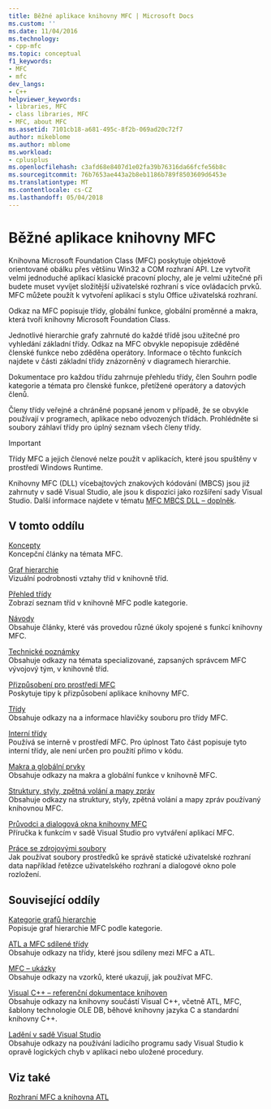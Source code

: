 ```yaml
---
title: Běžné aplikace knihovny MFC | Microsoft Docs
ms.custom: ''
ms.date: 11/04/2016
ms.technology:
- cpp-mfc
ms.topic: conceptual
f1_keywords:
- MFC
- mfc
dev_langs:
- C++
helpviewer_keywords:
- libraries, MFC
- class libraries, MFC
- MFC, about MFC
ms.assetid: 7101cb18-a681-495c-8f2b-069ad20c72f7
author: mikeblome
ms.author: mblome
ms.workload:
- cplusplus
ms.openlocfilehash: c3afd68e8407d1e02fa39b76316da66fcfe56b8c
ms.sourcegitcommit: 76b7653ae443a2b8eb1186b789f8503609d6453e
ms.translationtype: MT
ms.contentlocale: cs-CZ
ms.lasthandoff: 05/04/2018
---
```

# <a name="mfc-desktop-applications"></a>Běžné aplikace knihovny MFC
Knihovna Microsoft Foundation Class (MFC) poskytuje objektově orientované obálku přes většinu Win32 a COM rozhraní API. Lze vytvořit velmi jednoduché aplikací klasické pracovní plochy, ale je velmi užitečné při budete muset vyvíjet složitější uživatelské rozhraní s více ovládacích prvků. MFC můžete použít k vytvoření aplikací s stylu Office uživatelská rozhraní.  
  
 Odkaz na MFC popisuje třídy, globální funkce, globální proměnné a makra, která tvoří knihovny Microsoft Foundation Class.  
  
 Jednotlivé hierarchie grafy zahrnuté do každé třídě jsou užitečné pro vyhledání základní třídy. Odkaz na MFC obvykle nepopisuje zděděné členské funkce nebo zděděna operátory. Informace o těchto funkcích najdete v části základní třídy znázorněný v diagramech hierarchie.  
  
 Dokumentace pro každou třídu zahrnuje přehledu třídy, člen Souhrn podle kategorie a témata pro členské funkce, přetížené operátory a datových členů.  
  
 Členy třídy veřejné a chráněné popsané jenom v případě, že se obvykle používají v programech, aplikace nebo odvozených třídách. Prohlédněte si soubory záhlaví třídy pro úplný seznam všech členy třídy.  
  
> [!IMPORTANT]
>  Třídy MFC a jejich členové nelze použít v aplikacích, které jsou spuštěny v prostředí Windows Runtime.  
>   
>  Knihovny MFC (DLL) vícebajtových znakových kódování (MBCS) jsou již zahrnuty v sadě Visual Studio, ale jsou k dispozici jako rozšíření sady Visual Studio. Další informace najdete v tématu [MFC MBCS DLL – doplněk](mfc-mbcs-dll-add-on.md).  
  
## <a name="in-this-section"></a>V tomto oddílu  
 [Koncepty](mfc-concepts.md)  
 Koncepční články na témata MFC.  
  
 [Graf hierarchie](hierarchy-chart.md)  
 Vizuální podrobnosti vztahy tříd v knihovně tříd.  
  
 [Přehled třídy](class-library-overview.md)  
 Zobrazí seznam tříd v knihovně MFC podle kategorie.  
  
 [Návody](walkthroughs-mfc.md)  
 Obsahuje články, které vás provedou různé úkoly spojené s funkcí knihovny MFC.  
  
 [Technické poznámky](mfc-technical-notes.md)  
 Obsahuje odkazy na témata specializované, zapsaných správcem MFC vývojový tým, v knihovně tříd.  
  
 [Přizpůsobení pro prostředí MFC](customization-for-mfc.md)  
 Poskytuje tipy k přizpůsobení aplikace knihovny MFC.  
  
 [Třídy](reference/mfc-classes.md)  
 Obsahuje odkazy na a informace hlavičky souboru pro třídy MFC.  
  
 [Interní třídy](reference/internal-classes.md)  
 Používá se interně v prostředí MFC. Pro úplnost Tato část popisuje tyto interní třídy, ale není určen pro použití přímo v kódu.  
  
 [Makra a globální prvky](reference/mfc-macros-and-globals.md)  
 Obsahuje odkazy na makra a globální funkce v knihovně MFC.  
  
 [Struktury, styly, zpětná volání a mapy zpráv](reference/structures-styles-callbacks-and-message-maps.md)  
 Obsahuje odkazy na struktury, styly, zpětná volání a mapy zpráv používaný knihovnou MFC.  
  
 [Průvodci a dialogová okna knihovny MFC](reference/mfc-wizards-and-dialog-boxes.md)  
 Příručka k funkcím v sadě Visual Studio pro vytváření aplikací MFC.  
  
 [Práce se zdrojovými soubory](../windows/working-with-resource-files.md)  
 Jak používat soubory prostředků ke správě statické uživatelské rozhraní data například řetězce uživatelského rozhraní a dialogové okno pole rozložení.  
  
## <a name="related-sections"></a>Související oddíly  
 [Kategorie grafů hierarchie](hierarchy-chart-categories.md)  
 Popisuje graf hierarchie MFC podle kategorie.  
  
 [ATL a MFC sdílené třídy](../atl-mfc-shared/atl-mfc-shared-classes.md)  
 Obsahuje odkazy na třídy, které jsou sdíleny mezi MFC a ATL.  
  
 [MFC – ukázky](../visual-cpp-samples.md)  
 Obsahuje odkazy na vzorků, které ukazují, jak používat MFC.  
  
 [Visual C++ – referenční dokumentace knihoven](../standard-library/cpp-standard-library-reference.md)  
 Obsahuje odkazy na knihovny součástí Visual C++, včetně ATL, MFC, šablony technologie OLE DB, běhové knihovny jazyka C a standardní knihovny C++.  
  
 [Ladění v sadě Visual Studio](/visualstudio/debugger/debugging-in-visual-studio.md)  
 Obsahuje odkazy na používání ladicího programu sady Visual Studio k opravě logických chyb v aplikaci nebo uložené procedury.  
  
## <a name="see-also"></a>Viz také  
 [Rozhraní MFC a knihovna ATL](mfc-and-atl.md)
